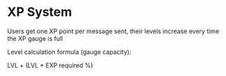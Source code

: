 # XP System

Users get one XP point per message sent, their levels increase every time the XP gauge is full 

Level calculation formula (gauge capacity):

LVL + (LVL * EXP required %)
